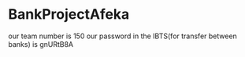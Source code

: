 # BankProjectAfeka

our team number is 150
our password in the IBTS(for transfer between banks) is gnURtB8A
